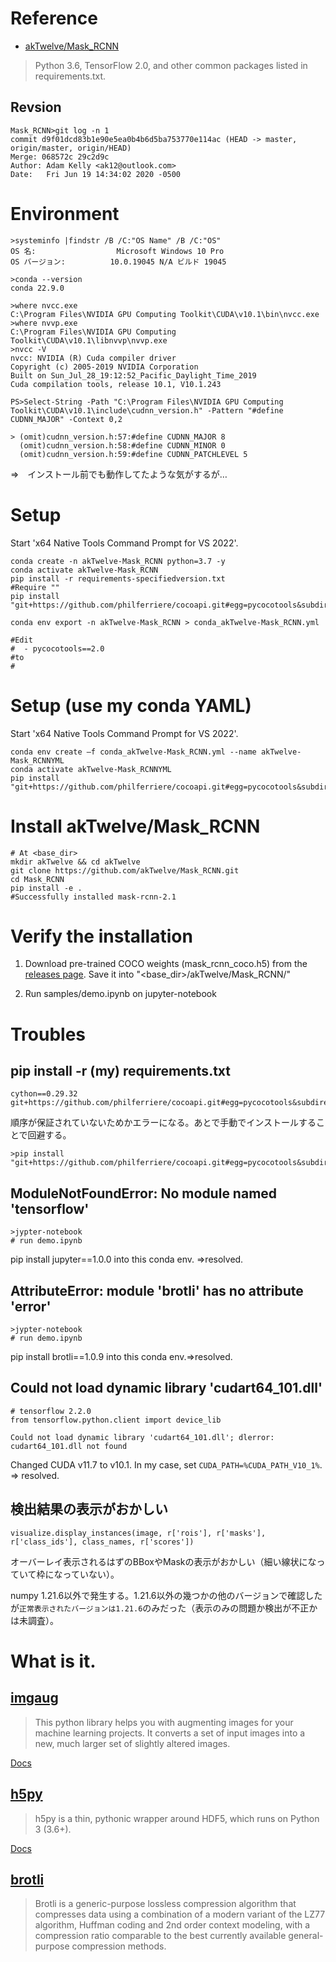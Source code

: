 # Reference

- [akTwelve/Mask_RCNN](https://github.com/akTwelve/Mask_RCNN)
>Python 3.6, TensorFlow 2.0, and other common packages listed in requirements.txt.

## Revsion
```
Mask_RCNN>git log -n 1
commit d9f01dcd83b1e90e5ea0b4b6d5ba753770e114ac (HEAD -> master, origin/master, origin/HEAD)
Merge: 068572c 29c2d9c
Author: Adam Kelly <ak12@outlook.com>
Date:   Fri Jun 19 14:34:02 2020 -0500
```

# Environment

```
>systeminfo |findstr /B /C:"OS Name" /B /C:"OS"
OS 名:                  Microsoft Windows 10 Pro
OS バージョン:          10.0.19045 N/A ビルド 19045

>conda --version
conda 22.9.0
```

```
>where nvcc.exe
C:\Program Files\NVIDIA GPU Computing Toolkit\CUDA\v10.1\bin\nvcc.exe
>where nvvp.exe
C:\Program Files\NVIDIA GPU Computing Toolkit\CUDA\v10.1\libnvvp\nvvp.exe
>nvcc -V
nvcc: NVIDIA (R) Cuda compiler driver
Copyright (c) 2005-2019 NVIDIA Corporation
Built on Sun_Jul_28_19:12:52_Pacific_Daylight_Time_2019
Cuda compilation tools, release 10.1, V10.1.243
```
```
PS>Select-String -Path "C:\Program Files\NVIDIA GPU Computing Toolkit\CUDA\v10.1\include\cudnn_version.h" -Pattern "#define CUDNN_MAJOR" -Context 0,2

> (omit)cudnn_version.h:57:#define CUDNN_MAJOR 8
  (omit)cudnn_version.h:58:#define CUDNN_MINOR 0
  (omit)cudnn_version.h:59:#define CUDNN_PATCHLEVEL 5
```
⇒　インストール前でも動作してたような気がするが…

# Setup
Start 'x64 Native Tools Command Prompt for VS 2022'.
```
conda create -n akTwelve-Mask_RCNN python=3.7 -y
conda activate akTwelve-Mask_RCNN
pip install -r requirements-specifiedversion.txt
#Require ""
pip install "git+https://github.com/philferriere/cocoapi.git#egg=pycocotools&subdirectory=PythonAPI"
```

```
conda env export -n akTwelve-Mask_RCNN > conda_akTwelve-Mask_RCNN.yml

#Edit
#  - pycocotools==2.0
#to
#
```

# Setup (use my conda YAML)
Start 'x64 Native Tools Command Prompt for VS 2022'.
```
conda env create –f conda_akTwelve-Mask_RCNN.yml --name akTwelve-Mask_RCNNYML
conda activate akTwelve-Mask_RCNNYML
pip install "git+https://github.com/philferriere/cocoapi.git#egg=pycocotools&subdirectory=PythonAPI"
```

# Install akTwelve/Mask_RCNN
```
# At <base_dir>
mkdir akTwelve && cd akTwelve
git clone https://github.com/akTwelve/Mask_RCNN.git
cd Mask_RCNN
pip install -e .
#Successfully installed mask-rcnn-2.1
```

# Verify the installation

1. Download pre-trained COCO weights (mask_rcnn_coco.h5) from the [releases page](https://github.com/matterport/Mask_RCNN/releases). Save it into "<base_dir>/akTwelve/Mask_RCNN/"

2. Run samples/demo.ipynb on jupyter-notebook

# Troubles

## pip install -r (my) requirements.txt
```
cython==0.29.32
git+https://github.com/philferriere/cocoapi.git#egg=pycocotools&subdirectory=PythonAPI
```
順序が保証されていないためかエラーになる。あとで手動でインストールすることで回避する。
```
>pip install "git+https://github.com/philferriere/cocoapi.git#egg=pycocotools&subdirectory=PythonAPI"
```
## ModuleNotFoundError: No module named 'tensorflow'

```
>jypter-notebook
# run demo.ipynb
```
pip install jupyter==1.0.0 into this conda env. =>resolved.

## AttributeError: module 'brotli' has no attribute 'error'
```
>jypter-notebook
# run demo.ipynb
```
pip install brotli==1.0.9 into this conda env.=>resolved.

## Could not load dynamic library 'cudart64_101.dll'

```
# tensorflow 2.2.0
from tensorflow.python.client import device_lib

Could not load dynamic library 'cudart64_101.dll'; dlerror: cudart64_101.dll not found
```
Changed CUDA v11.7 to v10.1. In my case, set `CUDA_PATH=%CUDA_PATH_V10_1%`. => resolved.

## 検出結果の表示がおかしい

```
visualize.display_instances(image, r['rois'], r['masks'], r['class_ids'], class_names, r['scores'])
```
オーバーレイ表示されるはずのBBoxやMaskの表示がおかしい（細い線状になっていて枠になっていない）。

numpy 1.21.6以外で発生する。1.21.6以外の幾つかの他のバージョンで確認したが`正常表示されたバージョンは1.21.6`のみだった（表示のみの問題か検出が不正かは未調査）。

# What is it.

## [imgaug](https://github.com/aleju/imgaug)
>This python library helps you with augmenting images for your machine learning projects. It converts a set of input images into a new, much larger set of slightly altered images.

[Docs](https://imgaug.readthedocs.io/en/latest/)

## [h5py](https://github.com/h5py/h5py)
>h5py is a thin, pythonic wrapper around HDF5, which runs on Python 3 (3.6+).

[Docs](https://docs.h5py.org/en/stable/index.html)

## [brotli](https://github.com/google/brotli)
>Brotli is a generic-purpose lossless compression algorithm that compresses data using a combination of a modern variant of the LZ77 algorithm, Huffman coding and 2nd order context modeling, with a compression ratio comparable to the best currently available general-purpose compression methods.

